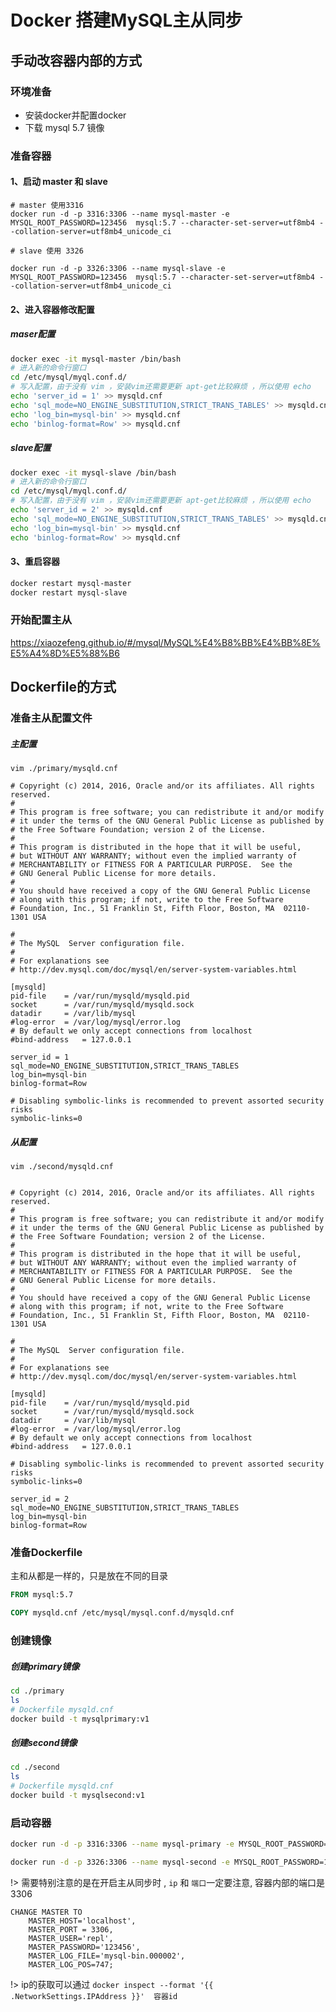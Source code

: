 # Docker 搭建MySQL主从同步

## 手动改容器内部的方式

### 环境准备

- 安装docker并配置docker
- 下载 mysql 5.7 镜像



### 准备容器

#### 1、启动 master 和 slave

```shell
# master 使用3316
docker run -d -p 3316:3306 --name mysql-master -e MYSQL_ROOT_PASSWORD=123456  mysql:5.7 --character-set-server=utf8mb4 --collation-server=utf8mb4_unicode_ci

# slave 使用 3326

docker run -d -p 3326:3306 --name mysql-slave -e MYSQL_ROOT_PASSWORD=123456  mysql:5.7 --character-set-server=utf8mb4 --collation-server=utf8mb4_unicode_ci

```

#### 2、进入容器修改配置

##### maser配置

```bash
docker exec -it mysql-master /bin/bash
# 进入新的命令行窗口
cd /etc/mysql/myql.conf.d/
# 写入配置，由于没有 vim ，安装vim还需要更新 apt-get比较麻烦 ，所以使用 echo
echo 'server_id = 1' >> mysqld.cnf
echo 'sql_mode=NO_ENGINE_SUBSTITUTION,STRICT_TRANS_TABLES' >> mysqld.cnf
echo 'log_bin=mysql-bin' >> mysqld.cnf
echo 'binlog-format=Row' >> mysqld.cnf
```

##### slave配置

```bash
docker exec -it mysql-slave /bin/bash
# 进入新的命令行窗口
cd /etc/mysql/myql.conf.d/
# 写入配置，由于没有 vim ，安装vim还需要更新 apt-get比较麻烦 ，所以使用 echo
echo 'server_id = 2' >> mysqld.cnf
echo 'sql_mode=NO_ENGINE_SUBSTITUTION,STRICT_TRANS_TABLES' >> mysqld.cnf
echo 'log_bin=mysql-bin' >> mysqld.cnf
echo 'binlog-format=Row' >> mysqld.cnf
```



#### 3、重启容器

```bash
docker restart mysql-master
docker restart mysql-slave
```



### 开始配置主从

https://xiaozefeng.github.io/#/mysql/MySQL%E4%B8%BB%E4%BB%8E%E5%A4%8D%E5%88%B6



## Dockerfile的方式

### 准备主从配置文件

##### 主配置

`vim ./primary/mysqld.cnf`

```properties
# Copyright (c) 2014, 2016, Oracle and/or its affiliates. All rights reserved.
#
# This program is free software; you can redistribute it and/or modify
# it under the terms of the GNU General Public License as published by
# the Free Software Foundation; version 2 of the License.
#
# This program is distributed in the hope that it will be useful,
# but WITHOUT ANY WARRANTY; without even the implied warranty of
# MERCHANTABILITY or FITNESS FOR A PARTICULAR PURPOSE.  See the
# GNU General Public License for more details.
#
# You should have received a copy of the GNU General Public License
# along with this program; if not, write to the Free Software
# Foundation, Inc., 51 Franklin St, Fifth Floor, Boston, MA  02110-1301 USA

#
# The MySQL  Server configuration file.
#
# For explanations see
# http://dev.mysql.com/doc/mysql/en/server-system-variables.html

[mysqld]
pid-file	= /var/run/mysqld/mysqld.pid
socket		= /var/run/mysqld/mysqld.sock
datadir		= /var/lib/mysql
#log-error	= /var/log/mysql/error.log
# By default we only accept connections from localhost
#bind-address	= 127.0.0.1

server_id = 1
sql_mode=NO_ENGINE_SUBSTITUTION,STRICT_TRANS_TABLES
log_bin=mysql-bin
binlog-format=Row

# Disabling symbolic-links is recommended to prevent assorted security risks
symbolic-links=0
```



##### 从配置 

`vim ./second/mysqld.cnf`

```properties

# Copyright (c) 2014, 2016, Oracle and/or its affiliates. All rights reserved.
#
# This program is free software; you can redistribute it and/or modify
# it under the terms of the GNU General Public License as published by
# the Free Software Foundation; version 2 of the License.
#
# This program is distributed in the hope that it will be useful,
# but WITHOUT ANY WARRANTY; without even the implied warranty of
# MERCHANTABILITY or FITNESS FOR A PARTICULAR PURPOSE.  See the
# GNU General Public License for more details.
#
# You should have received a copy of the GNU General Public License
# along with this program; if not, write to the Free Software
# Foundation, Inc., 51 Franklin St, Fifth Floor, Boston, MA  02110-1301 USA

#
# The MySQL  Server configuration file.
#
# For explanations see
# http://dev.mysql.com/doc/mysql/en/server-system-variables.html

[mysqld]
pid-file	= /var/run/mysqld/mysqld.pid
socket		= /var/run/mysqld/mysqld.sock
datadir		= /var/lib/mysql
#log-error	= /var/log/mysql/error.log
# By default we only accept connections from localhost
#bind-address	= 127.0.0.1

# Disabling symbolic-links is recommended to prevent assorted security risks
symbolic-links=0

server_id = 2
sql_mode=NO_ENGINE_SUBSTITUTION,STRICT_TRANS_TABLES
log_bin=mysql-bin
binlog-format=Row

```



### 准备Dockerfile

主和从都是一样的，只是放在不同的目录

```dockerfile
FROM mysql:5.7

COPY mysqld.cnf /etc/mysql/mysql.conf.d/mysqld.cnf
```



### 创建镜像

##### 创建primary镜像

```bash
cd ./primary
ls
# Dockerfile mysqld.cnf
docker build -t mysqlprimary:v1
```

##### 创建second镜像

```bash
cd ./second
ls
# Dockerfile mysqld.cnf
docker build -t mysqlsecond:v1
```



### 启动容器

```bash
docker run -d -p 3316:3306 --name mysql-primary -e MYSQL_ROOT_PASSWORD=123456  mysql:5.7 --character-set-server=utf8mb4 --collation-server=utf8mb4_unicode_ci

docker run -d -p 3326:3306 --name mysql-second -e MYSQL_ROOT_PASSWORD=123456  mysql:5.7 --character-set-server=utf8mb4 --collation-server=utf8mb4_unicode_ci
```



!> 需要特别注意的是在开启主从同步时 , `ip` 和 `端口`一定要注意, 容器内部的端口是 3306

```mysql
CHANGE MASTER TO
    MASTER_HOST='localhost',  
    MASTER_PORT = 3306,
    MASTER_USER='repl',      
    MASTER_PASSWORD='123456',   
    MASTER_LOG_FILE='mysql-bin.000002',
    MASTER_LOG_POS=747;
```

!> ip的获取可以通过 `docker inspect --format '{{ .NetworkSettings.IPAddress }}'  容器id`
